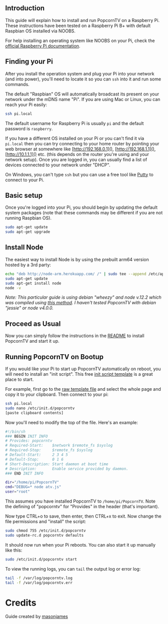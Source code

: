 ## Introduction

This guide will explain how to install and run PopcornTV on a Raspberry Pi. These instructions have been tested on a Raspberry Pi B+ with default Raspbian OS installed via NOOBS.

For help installing an operating system like NOOBS on your Pi, check the [official Raspberry Pi documentation](https://www.raspberrypi.org/help/noobs-setup/).

## Finding your Pi

After you install the operation system and plug your Pi into your network (and into power), you'll need to locate it so you can `ssh` into it and run some commands.

The default "Raspbian" OS will automatically broadcast its present on your network under the mDNS name "Pi". If you are using Mac or Linux, you can reach your Pi easily:

```sh
ssh pi.local
```

The default username for Raspberry Pi is usually `pi` and the default password is `raspberry`.

If you have a different OS installed on your Pi or you can't find it via `pi.local` then you can try connecting to your home router by pointing your web browser at somewhere like [http://192.168.0.1](), [http://192.168.1.1](), [http://10.1.1.1]() etc. (this depends on the router you're using and your network setup). Once you are logged in, you can usually find a list of devices connected to your network under "DHCP".

On Windows, you can't type `ssh` but you can use a free tool like [Putty](http://www.chiark.greenend.org.uk/~sgtatham/putty/download.html) to connect to your Pi.

## Basic setup

Once you're logged into your Pi, you should begin by updating the default system packages (note that these commands may be different if you are not running Raspbian OS).

```sh
sudo apt-get update
sudo apt-get upgrade
```

## Install Node

The easiest way to install Node is by using the prebuilt arm64 version hosted by a 3rd party:

```sh
echo "deb http://node-arm.herokuapp.com/ /" | sudo tee --append /etc/apt/sources.list
sudo apt-get update
sudo apt-get install node
node -v
```

*Note: This particular guide is using debian "wheezy" and node v.12.2 which was compiled using [this method](http://conoroneill.net/node-v0122-for-arm-v6v7-including-raspberry-pi-raspberry-pi-2-and-odroid-c1). I haven't tested PopcornTV with debian "jessie" or node v4.0.0.*


## Proceed as Usual

Now you can simply follow the instructions in the [README](/OsterlDev/PopcornTV) to install PopcornTV and start it up.

## Running PopcornTV on Bootup

If you would like your Pi to start up PopcornTV automatically on reboot, you will need to install an "init script". This free [init script template](https://github.com/fhd/init-script-template) is a great place to start.

For example, first go to the [raw template file](https://raw.githubusercontent.com/fhd/init-script-template/master/template) and select the whole page and copy it to your clipboard. Then connect to your pi:

```sh
ssh pi.local
sudo nano /etc/init.d/popcorntv
[paste clipboard contents]
```

Now you'll need to modify the top of the file. Here's an example:

```sh
#!/bin/sh
### BEGIN INIT INFO
# Provides: popcorntv
# Required-Start:    $network $remote_fs $syslog
# Required-Stop:     $remote_fs $syslog
# Default-Start:     2 3 4 5
# Default-Stop:      0 1 6
# Short-Description: Start daemon at boot time
# Description:       Enable service provided by daemon.
### END INIT INFO

dir="/home/pi/PopcornTV"
cmd="DEBUG=* node atv.js"
user="root"
```

This assumes you have installed PopcornTV to `/home/pi/PopcornTV`. Note the defining of "popcorntv" for "Provides" in the header (that's important).

Now type CTRL+o to save, then enter, then CTRL+x to exit. Now change the file permissions and "install" the script:

```sh
sudo chmod 755 /etc/init.d/popcorntv
sudo update-rc.d popcorntv defaults
```

It should now run when your Pi reboots. You can also start it up manually like this:

```sh
sudo /etc/init.d/popcorntv start
```

To view the running logs, you can `tail` the output log or error log:

```sh
tail -f /var/log/popcorntv.log
tail -f /var/log/popcorntv.err
```

# Credits
Guide created by [masonjames](https://github.com/masonjames)